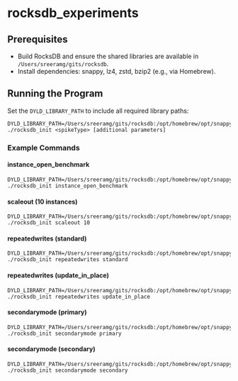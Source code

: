 # rocksdb_experiments

## Prerequisites
- Build RocksDB and ensure the shared libraries are available in `/Users/sreeramg/gits/rocksdb`.
- Install dependencies: snappy, lz4, zstd, bzip2 (e.g., via Homebrew).

## Running the Program

Set the `DYLD_LIBRARY_PATH` to include all required library paths:

```
DYLD_LIBRARY_PATH=/Users/sreeramg/gits/rocksdb:/opt/homebrew/opt/snappy/lib:/opt/homebrew/opt/lz4/lib:/opt/homebrew/opt/zstd/lib ./rocksdb_init <spikeType> [additional parameters]
```

### Example Commands

#### instance_open_benchmark
```
DYLD_LIBRARY_PATH=/Users/sreeramg/gits/rocksdb:/opt/homebrew/opt/snappy/lib:/opt/homebrew/opt/lz4/lib:/opt/homebrew/opt/zstd/lib ./rocksdb_init instance_open_benchmark
```

#### scaleout (10 instances)
```
DYLD_LIBRARY_PATH=/Users/sreeramg/gits/rocksdb:/opt/homebrew/opt/snappy/lib:/opt/homebrew/opt/lz4/lib:/opt/homebrew/opt/zstd/lib ./rocksdb_init scaleout 10
```

#### repeatedwrites (standard)
```
DYLD_LIBRARY_PATH=/Users/sreeramg/gits/rocksdb:/opt/homebrew/opt/snappy/lib:/opt/homebrew/opt/lz4/lib:/opt/homebrew/opt/zstd/lib ./rocksdb_init repeatedwrites standard
```

#### repeatedwrites (update_in_place)
```
DYLD_LIBRARY_PATH=/Users/sreeramg/gits/rocksdb:/opt/homebrew/opt/snappy/lib:/opt/homebrew/opt/lz4/lib:/opt/homebrew/opt/zstd/lib ./rocksdb_init repeatedwrites update_in_place
```

#### secondarymode (primary)
```
DYLD_LIBRARY_PATH=/Users/sreeramg/gits/rocksdb:/opt/homebrew/opt/snappy/lib:/opt/homebrew/opt/lz4/lib:/opt/homebrew/opt/zstd/lib ./rocksdb_init secondarymode primary
```

#### secondarymode (secondary)
```
DYLD_LIBRARY_PATH=/Users/sreeramg/gits/rocksdb:/opt/homebrew/opt/snappy/lib:/opt/homebrew/opt/lz4/lib:/opt/homebrew/opt/zstd/lib ./rocksdb_init secondarymode secondary
``` 